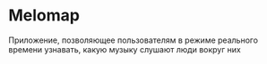 # Melomap
Приложение, позволяющее пользователям в режиме реального времени узнавать, какую музыку слушают люди вокруг них
